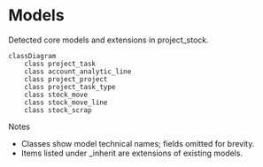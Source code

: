 # Models

Detected core models and extensions in project_stock.

```mermaid
classDiagram
    class project_task
    class account_analytic_line
    class project_project
    class project_task_type
    class stock_move
    class stock_move_line
    class stock_scrap
```

Notes
- Classes show model technical names; fields omitted for brevity.
- Items listed under _inherit are extensions of existing models.

